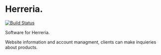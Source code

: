 # Herreria.

[![Build Status](https://travis-ci.com/edgarronda/Herreria.svg?branch=master)](https://travis-ci.com/edgarronda/Herreria)

Software for Herreria.

Website information and account managment, clients can make inquieries about products.

